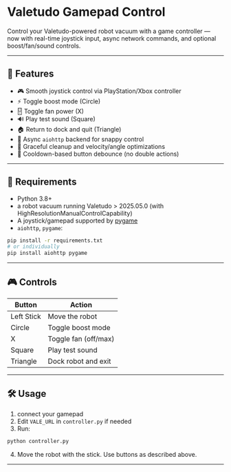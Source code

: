# Valetudo Gamepad Control

Control your Valetudo-powered robot vacuum with a game controller — now with real-time joystick input, async network commands, and optional boost/fan/sound controls.

---

## 🚀 Features

* 🎮 Smooth joystick control via PlayStation/Xbox controller
* ⚡ Toggle boost mode (Circle)
* 🂀 Toggle fan power (X)
* 🔊 Play test sound (Square)
* 🏠 Return to dock and quit (Triangle)
* 🧠 Async `aiohttp` backend for snappy control
* 🢼 Graceful cleanup and velocity/angle optimizations
* 🚫 Cooldown-based button debounce (no double actions)

---

## 🧪 Requirements

* Python 3.8+
* a robot vacuum running Valetudo > 2025.05.0 (with HighResolutionManualControlCapability)
* A joystick/gamepad supported by [pygame](https://www.pygame.org/)
* `aiohttp`, `pygame`:

```bash
pip install -r requirements.txt
# or individually
pip install aiohttp pygame
```

---

## 🎮 Controls

| Button     | Action               |
| ---------- | -------------------- |
| Left Stick | Move the robot       |
| Circle     | Toggle boost mode    |
| X          | Toggle fan (off/max) |
| Square     | Play test sound      |
| Triangle   | Dock robot and exit  |

---

## 🛠️ Usage

1. connect your gamepad
2. Edit `VALE_URL` in `controller.py` if needed
3. Run:

```bash
python controller.py
```

4. Move the robot with the stick. Use buttons as described above.

---

##
